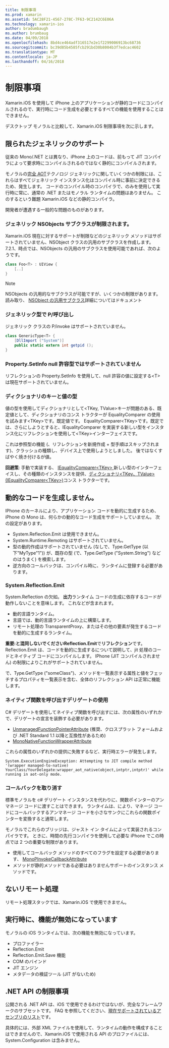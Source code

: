 ```yaml
---
title: 制限事項
ms.prod: xamarin
ms.assetid: 5AC28F21-4567-278C-7F63-9C2142C6E06A
ms.technology: xamarin-ios
author: bradumbaugh
ms.author: brumbaug
ms.date: 04/09/2018
ms.openlocfilehash: 8bd4ce464adf316517e2e1f2299006913bc68736
ms.sourcegitcommit: bc39d85b4585fcb291bd30b8004b3f7edcac4602
ms.translationtype: MT
ms.contentlocale: ja-JP
ms.lasthandoff: 04/16/2018
---
```

# <a name="limitations"></a>制限事項

Xamarin.iOS を使用して iPhone 上のアプリケーションが静的コードにコンパイルされるので、実行時にコード生成を必要とするすべての機能を使用することはできません。

デスクトップ モノラルと比較して、Xamarin.iOS 制限事項を次に示します。

 <a name="Limited_Generics_Support" />


## <a name="limited-generics-support"></a>限られたジェネリックのサポート

従来の Mono/.NET とは異なり、iPhone 上のコードは、前もって JIT コンパイラによって要求時にコンパイルされるのではなく静的にコンパイルされます。

モノラルの[完全 AOT](http://www.mono-project.com/docs/advanced/aot/#full-aot)テクノロジ ジェネリックに関していくつかの制限には、これらはすべてジェネリック インスタンス化はコンパイル時に事前に決定できるため、発生します。 コードのコンパイル時のコンパイラで、のみを使用して実行時に常に、通常の .NET またはモノラル ランタイムの問題はありません。 このするという難題 Xamarin.iOS などの静的コンパイラ。

開発者が遭遇する一般的な問題のものがあります。

 <a name="Generic_Subclasses_of_NSObjects_are_limited" />


### <a name="generic-subclasses-of-nsobjects-are-limited"></a>ジェネリック NSObjects サブクラスが制限されます。

Xamarin.iOS 現在に対するサポートが制限などのジェネリック メソッドはサポートされていません、NSObject クラスの汎用のサブクラスを作成します。 7.2.1、時点では、NSObjects の汎用のサブクラスを使用可能であれば、次のようです。

```csharp
class Foo<T> : UIView {
    [..]
}
```

> [!NOTE]
> NSObjects の汎用的なサブクラスが可能ですが、いくつかの制限があります。 読み取り、 [NSObject の汎用サブクラス](~/ios/internals/api-design/nsobject-generics.md)詳細についてはドキュメント



### <a name="pinvokes-in-generic-types"></a>ジェネリック型で P/呼び出し

ジェネリック クラスの P/invoke はサポートされていません。

```csharp
class GenericType<T> {
    [DllImport ("System")]
    public static extern int getpid ();
}
```

 <a name="Property.SetInfo_on_a_Nullable_Type_is_not_supported" />


### <a name="propertysetinfo-on-a-nullable-type-is-not-supported"></a>Property.SetInfo null 許容型ではサポートされていません

リフレクションの Property.SetInfo を使用して、null 許容の値に設定する&lt;T&gt;は現在サポートされていません。

 <a name="Value_types_as_Dictionary_Keys" />


### <a name="value-types-as-dictionary-keys"></a>ディクショナリのキーと値の型

値の型を使用してディクショナリとして&lt;TKey, TValue&gt;キーが問題のある、既定値として、ディクショナリのコンス トラクターが EqualityComparer の使用を試みます&lt;TKey&gt;です。既定値です。 EqualityComparer&lt;TKey&gt;です。既定では、さらにしようとすると、IEqualityComparer を実装する新しい型をインスタンス化にリフレクションを使用して&lt;TKey&gt;インターフェイスです。

これは参照型の機能 (、リフレクションを新規作成 + 型手順はスキップされます)、クラッシュの種類し、デバイス上で使用しようとしました。 後ではなくすばやく焼き付けるが値。

 **回避策**: 手動で実装する、 [IEqualityComparer&lt;TKey&gt; ](https://developer.xamarin.com/api/type/System.Collections.Generic.IEqualityComparer%601/)新しい型のインターフェイスし、その種類のインスタンスを提供、[ディクショナリ&lt;TKey、TValue&gt; ](https://developer.xamarin.com/api/type/System.Collections.Generic.Dictionary%3CTKey,TValue%3E/) [(IEqualityComparer&lt;TKey&gt;)](https://developer.xamarin.com/api/type/System.Collections.Generic.IEqualityComparer%601/)コンス トラクターです。


 <a name="No_Dynamic_Code_Generation" />


## <a name="no-dynamic-code-generation"></a>動的なコードを生成しません。

IPhone のカーネルにより、アプリケーション コードを動的に生成するため、iPhone の Mono は、何らかの動的なコード生成をサポートしていません。 次の設定があります。

-  System.Reflection.Emit は使用できません。
-  System.Runtime.Remoting はサポートされていません。
-  型の動的作成はサポートされていません (なしで、Type.GetType (以下"MyType"1")) が、既存の型 (で、Type.GetType ("System.String") などのはうまく) を検索します。 
-  逆方向のコールバックは、コンパイル時に、ランタイムに登録する必要があります。


 
 <a name="System.Reflection.Emit" />


### <a name="systemreflectionemit"></a>System.Reflection.Emit

System.Reflection の欠如。 **出力**ランタイム コードの生成に依存するコードが動作しないことを意味します。 これなどが含まれます。

-  動的言語ランタイム。
-  言語では、動的言語ランタイムの上に構築します。
-  リモート処理の TransparentProxy、またはその他の要素が発生するコードを動的に生成するランタイム。 


 **重要:**と混同しないでください**Reflection.Emit**で**リフレクション**です。 Reflection.Emit は、コードを動的に生成するについて説明して、jit 処理のコードとネイティブ コードにコンパイルします。 IPhone (JIT コンパイルされません) の制限によりこれがサポートされていません。

で、Type.GetType ("someClass")、メソッドを一覧表示する属性と値をフェッチするプロパティを一覧表示を含む、全体のリフレクション API は正常に機能します。

### <a name="using-delegates-to-call-native-functions"></a>ネイティブ関数を呼び出すデリゲートの使用

C# デリゲートを使用してネイティブ関数を呼び出すには、次の属性のいずれかで、デリゲートの宣言を装飾する必要があります。

- [UnmanagedFunctionPointerAttribute](https://developer.xamarin.com/api/type/System.Runtime.InteropServices.UnmanagedFunctionPointerAttribute/) (推奨、クロスプラット フォームおよび .NET Standard 1.1 以降と互換性があるため)
- [MonoNativeFunctionWrapperAttribute](https://developer.xamarin.com/api/type/ObjCRuntime.MonoNativeFunctionWrapperAttribute)

これらの属性のいずれかの提供に失敗するなど、実行時エラーが発生します。

```
System.ExecutionEngineException: Attempting to JIT compile method '(wrapper managed-to-native) YourClass/YourDelegate:wrapper_aot_native(object,intptr,intptr)' while running in aot-only mode.
```
 
 <a name="Reverse_Callbacks" />


### <a name="reverse-callbacks"></a>コールバックを取り消す

標準モノラルを c# デリゲート インスタンスを代わりに、関数ポインターのアンマネージ コードに渡すことはできます。 ランタイムは、により、マネージ コードにコールバックするアンマネージ コードを小さなサンクにこれらの関数ポインターを変換すると通常します。

モノラルでこれらのブリッジは、ジャスト イン タイムによって実装されるコンパイラです。 ときに、時間の先行コンパイラを使用して必要な iPhone でこの時点では 2 つの重要な制限があります。

-  使用してコールバック メソッドのすべてのフラグを設定する必要があります、 [MonoPInvokeCallbackAttribute](https://developer.xamarin.com/api/type/ObjCRuntime.MonoPInvokeCallbackAttribute) 
-  メソッドが静的メソッドである必要はありませんサポートのインスタンス メソッドです。 
 
<a name="No_Remoting" />

## <a name="no-remoting"></a>ないリモート処理

リモート処理スタックでは、Xamarin.iOS で使用できません。


 <a name="Runtime_Disabled_Features" />


## <a name="runtime-disabled-features"></a>実行時に、機能が無効になっています

モノラルの iOS ランタイムでは、次の機能を無効になっています。

-  プロファイラー
-  Reflection.Emit
-  Reflection.Emit.Save 機能
-  COM のバインド
-  JIT エンジン
-  メタデータの検証ツール (JIT がないため)


 <a name=".NET_API_Limitations" />


## <a name="net-api-limitations"></a>.NET API の制限事項

公開される .NET API は、iOS で使用できるわけではないが、完全なフレームワークのサブセットです。 FAQ を参照してください、[現在サポートされているアセンブリのリスト](~/cross-platform/internals/available-assemblies.md)です。



具体的には、外部 XML ファイルを使用して、ランタイムの動作を構成することはできませんので、Xamarin.iOS で使用される API のプロファイルには、System.Configuration は含みません。

